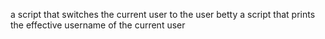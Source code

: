  a script that switches the current user to the user betty
 a script that prints the effective username of the current user
